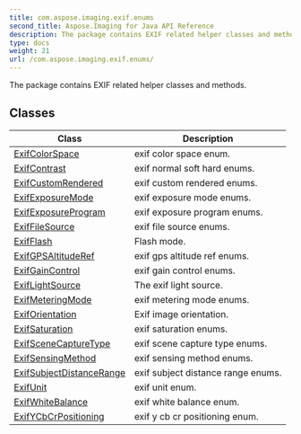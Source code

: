 ```yaml
---
title: com.aspose.imaging.exif.enums
second_title: Aspose.Imaging for Java API Reference
description: The package contains EXIF related helper classes and methods.
type: docs
weight: 21
url: /com.aspose.imaging.exif.enums/
---
```


The package contains EXIF related helper classes and methods.


## Classes

| Class | Description |
| --- | --- |
| [ExifColorSpace](../com.aspose.imaging.exif.enums/exifcolorspace) | exif color space enum. |
| [ExifContrast](../com.aspose.imaging.exif.enums/exifcontrast) | exif normal soft hard enums. |
| [ExifCustomRendered](../com.aspose.imaging.exif.enums/exifcustomrendered) | exif custom rendered enums. |
| [ExifExposureMode](../com.aspose.imaging.exif.enums/exifexposuremode) | exif exposure mode enums. |
| [ExifExposureProgram](../com.aspose.imaging.exif.enums/exifexposureprogram) | exif exposure program enums. |
| [ExifFileSource](../com.aspose.imaging.exif.enums/exiffilesource) | exif file source enums. |
| [ExifFlash](../com.aspose.imaging.exif.enums/exifflash) | Flash mode. |
| [ExifGPSAltitudeRef](../com.aspose.imaging.exif.enums/exifgpsaltituderef) | exif gps altitude ref enums. |
| [ExifGainControl](../com.aspose.imaging.exif.enums/exifgaincontrol) | exif gain control enums. |
| [ExifLightSource](../com.aspose.imaging.exif.enums/exiflightsource) | The exif light source. |
| [ExifMeteringMode](../com.aspose.imaging.exif.enums/exifmeteringmode) | exif metering mode enums. |
| [ExifOrientation](../com.aspose.imaging.exif.enums/exiforientation) | Exif image orientation. |
| [ExifSaturation](../com.aspose.imaging.exif.enums/exifsaturation) | exif saturation enums. |
| [ExifSceneCaptureType](../com.aspose.imaging.exif.enums/exifscenecapturetype) | exif scene capture type enums. |
| [ExifSensingMethod](../com.aspose.imaging.exif.enums/exifsensingmethod) | exif sensing method enums. |
| [ExifSubjectDistanceRange](../com.aspose.imaging.exif.enums/exifsubjectdistancerange) | exif subject distance range enums. |
| [ExifUnit](../com.aspose.imaging.exif.enums/exifunit) | exif unit enum. |
| [ExifWhiteBalance](../com.aspose.imaging.exif.enums/exifwhitebalance) | exif white balance enum. |
| [ExifYCbCrPositioning](../com.aspose.imaging.exif.enums/exifycbcrpositioning) | exif y cb cr positioning enum. |
